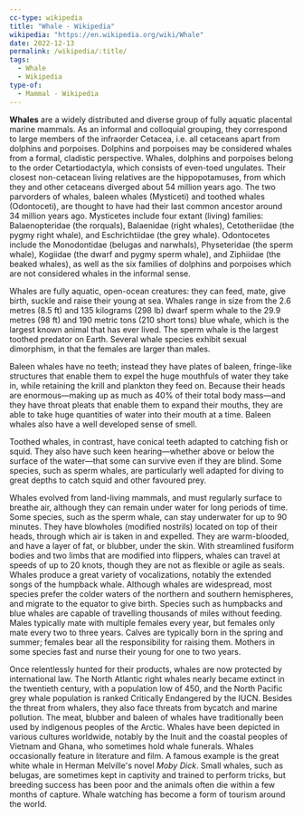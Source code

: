 ```yaml
---
cc-type: wikipedia
title: "Whale - Wikipedia"
wikipedia: "https://en.wikipedia.org/wiki/Whale"
date: 2022-12-13
permalink: /wikipedia/:title/
tags:
  - Whale
  - Wikipedia
type-of:
  - Mammal - Wikipedia
---
```

**Whales** are a widely distributed and diverse group of fully aquatic placental marine mammals. As an informal and colloquial grouping, they correspond to large members of the infraorder Cetacea, i.e. all cetaceans apart from dolphins and porpoises. Dolphins and porpoises may be considered whales from a formal, cladistic perspective. Whales, dolphins and porpoises belong to the order Cetartiodactyla, which consists of even-toed ungulates. Their closest non-cetacean living relatives are the hippopotamuses, from which they and other cetaceans diverged about 54 million years ago. The two parvorders of whales, baleen whales (Mysticeti) and toothed whales (Odontoceti), are thought to have had their last common ancestor around 34 million years ago. Mysticetes include four extant (living) families: Balaenopteridae (the rorquals), Balaenidae (right whales), Cetotheriidae (the pygmy right whale), and Eschrichtiidae (the grey whale). Odontocetes include the Monodontidae (belugas and narwhals), Physeteridae (the sperm whale), Kogiidae (the dwarf and pygmy sperm whale), and Ziphiidae (the beaked whales), as well as the six families of dolphins and porpoises which are not considered whales in the informal sense.

Whales are fully aquatic, open-ocean creatures: they can feed, mate, give birth, suckle and raise their young at sea. Whales range in size from the 2.6 metres (8.5 ft) and 135 kilograms (298 lb) dwarf sperm whale to the 29.9 metres (98 ft) and 190 metric tons (210 short tons) blue whale, which is the largest known animal that has ever lived. The sperm whale is the largest toothed predator on Earth. Several whale species exhibit sexual dimorphism, in that the females are larger than males.

Baleen whales have no teeth; instead they have plates of baleen, fringe-like structures that enable them to expel the huge mouthfuls of water they take in, while retaining the krill and plankton they feed on. Because their heads are enormous—making up as much as 40% of their total body mass—and they have throat pleats that enable them to expand their mouths, they are able to take huge quantities of water into their mouth at a time. Baleen whales also have a well developed sense of smell.

Toothed whales, in contrast, have conical teeth adapted to catching fish or squid. They also have such keen hearing—whether above or below the surface of the water—that some can survive even if they are blind. Some species, such as sperm whales, are particularly well adapted for diving to great depths to catch squid and other favoured prey.

Whales evolved from land-living mammals, and must regularly surface to breathe air, although they can remain under water for long periods of time. Some species, such as the sperm whale, can stay underwater for up to 90 minutes. They have blowholes (modified nostrils) located on top of their heads, through which air is taken in and expelled. They are warm-blooded, and have a layer of fat, or blubber, under the skin. With streamlined fusiform bodies and two limbs that are modified into flippers, whales can travel at speeds of up to 20 knots, though they are not as flexible or agile as seals. Whales produce a great variety of vocalizations, notably the extended songs of the humpback whale. Although whales are widespread, most species prefer the colder waters of the northern and southern hemispheres, and migrate to the equator to give birth. Species such as humpbacks and blue whales are capable of travelling thousands of miles without feeding. Males typically mate with multiple females every year, but females only mate every two to three years. Calves are typically born in the spring and summer; females bear all the responsibility for raising them. Mothers in some species fast and nurse their young for one to two years.

Once relentlessly hunted for their products, whales are now protected by international law. The North Atlantic right whales nearly became extinct in the twentieth century, with a population low of 450, and the North Pacific grey whale population is ranked Critically Endangered by the IUCN. Besides the threat from whalers, they also face threats from bycatch and marine pollution. The meat, blubber and baleen of whales have traditionally been used by indigenous peoples of the Arctic. Whales have been depicted in various cultures worldwide, notably by the Inuit and the coastal peoples of Vietnam and Ghana, who sometimes hold whale funerals. Whales occasionally feature in literature and film. A famous example is the great white whale in Herman Melville's novel *Moby Dick*. Small whales, such as belugas, are sometimes kept in captivity and trained to perform tricks, but breeding success has been poor and the animals often die within a few months of capture. Whale watching has become a form of tourism around the world.